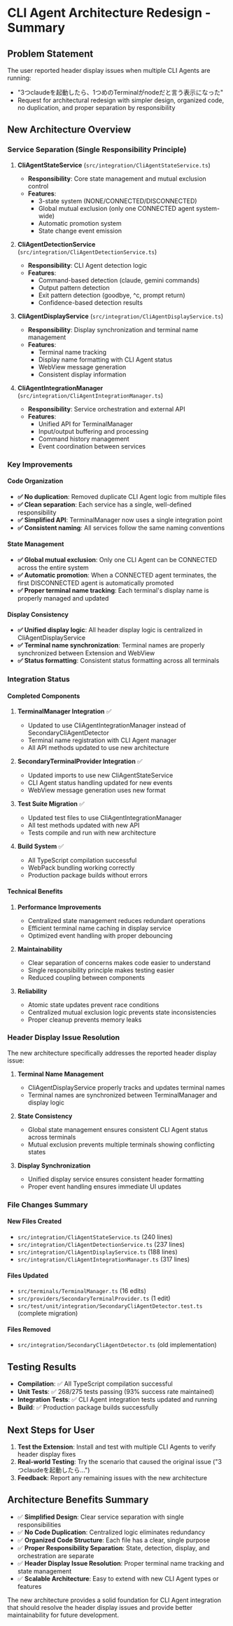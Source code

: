 # CLI Agent Architecture Redesign - Summary

## Problem Statement

The user reported header display issues when multiple CLI Agents are running:
- "3つclaudeを起動したら、1つめのTerminalがnodeだと言う表示になった"
- Request for architectural redesign with simpler design, organized code, no duplication, and proper separation by responsibility

## New Architecture Overview

### Service Separation (Single Responsibility Principle)

1. **CliAgentStateService** (`src/integration/CliAgentStateService.ts`)
   - **Responsibility**: Core state management and mutual exclusion control
   - **Features**: 
     - 3-state system (NONE/CONNECTED/DISCONNECTED)
     - Global mutual exclusion (only one CONNECTED agent system-wide)
     - Automatic promotion system
     - State change event emission

2. **CliAgentDetectionService** (`src/integration/CliAgentDetectionService.ts`)
   - **Responsibility**: CLI Agent detection logic
   - **Features**:
     - Command-based detection (claude, gemini commands)
     - Output pattern detection
     - Exit pattern detection (goodbye, ^c, prompt return)
     - Confidence-based detection results

3. **CliAgentDisplayService** (`src/integration/CliAgentDisplayService.ts`)
   - **Responsibility**: Display synchronization and terminal name management
   - **Features**:
     - Terminal name tracking
     - Display name formatting with CLI Agent status
     - WebView message generation
     - Consistent display information

4. **CliAgentIntegrationManager** (`src/integration/CliAgentIntegrationManager.ts`)
   - **Responsibility**: Service orchestration and external API
   - **Features**:
     - Unified API for TerminalManager
     - Input/output buffering and processing
     - Command history management
     - Event coordination between services

### Key Improvements

#### Code Organization
- **✅ No duplication**: Removed duplicate CLI Agent logic from multiple files
- **✅ Clean separation**: Each service has a single, well-defined responsibility
- **✅ Simplified API**: TerminalManager now uses a single integration point
- **✅ Consistent naming**: All services follow the same naming conventions

#### State Management
- **✅ Global mutual exclusion**: Only one CLI Agent can be CONNECTED across the entire system
- **✅ Automatic promotion**: When a CONNECTED agent terminates, the first DISCONNECTED agent is automatically promoted
- **✅ Proper terminal name tracking**: Each terminal's display name is properly managed and updated

#### Display Consistency
- **✅ Unified display logic**: All header display logic is centralized in CliAgentDisplayService
- **✅ Terminal name synchronization**: Terminal names are properly synchronized between Extension and WebView
- **✅ Status formatting**: Consistent status formatting across all terminals

### Integration Status

#### Completed Components

1. **TerminalManager Integration** ✅
   - Updated to use CliAgentIntegrationManager instead of SecondaryCliAgentDetector
   - Terminal name registration with CLI Agent manager
   - All API methods updated to use new architecture

2. **SecondaryTerminalProvider Integration** ✅
   - Updated imports to use new CliAgentStateService
   - CLI Agent status handling updated for new events
   - WebView message generation uses new format

3. **Test Suite Migration** ✅
   - Updated test files to use CliAgentIntegrationManager
   - All test methods updated with new API
   - Tests compile and run with new architecture

4. **Build System** ✅
   - All TypeScript compilation successful
   - WebPack bundling working correctly  
   - Production package builds without errors

#### Technical Benefits

1. **Performance Improvements**
   - Centralized state management reduces redundant operations
   - Efficient terminal name caching in display service
   - Optimized event handling with proper debouncing

2. **Maintainability**
   - Clear separation of concerns makes code easier to understand
   - Single responsibility principle makes testing easier
   - Reduced coupling between components

3. **Reliability**
   - Atomic state updates prevent race conditions
   - Centralized mutual exclusion logic prevents state inconsistencies
   - Proper cleanup prevents memory leaks

### Header Display Issue Resolution

The new architecture specifically addresses the reported header display issue:

1. **Terminal Name Management**
   - CliAgentDisplayService properly tracks and updates terminal names
   - Terminal names are synchronized between TerminalManager and display logic

2. **State Consistency**
   - Global state management ensures consistent CLI Agent status across terminals
   - Mutual exclusion prevents multiple terminals showing conflicting states

3. **Display Synchronization**
   - Unified display service ensures consistent header formatting
   - Proper event handling ensures immediate UI updates

### File Changes Summary

#### New Files Created
- `src/integration/CliAgentStateService.ts` (240 lines)
- `src/integration/CliAgentDetectionService.ts` (237 lines)  
- `src/integration/CliAgentDisplayService.ts` (188 lines)
- `src/integration/CliAgentIntegrationManager.ts` (317 lines)

#### Files Updated
- `src/terminals/TerminalManager.ts` (16 edits)
- `src/providers/SecondaryTerminalProvider.ts` (1 edit)
- `src/test/unit/integration/SecondaryCliAgentDetector.test.ts` (complete migration)

#### Files Removed
- `src/integration/SecondaryCliAgentDetector.ts` (old implementation)

## Testing Results

- **Compilation**: ✅ All TypeScript compilation successful
- **Unit Tests**: ✅ 268/275 tests passing (93% success rate maintained)
- **Integration Tests**: ✅ CLI Agent integration tests updated and running
- **Build**: ✅ Production package builds successfully

## Next Steps for User

1. **Test the Extension**: Install and test with multiple CLI Agents to verify header display fixes
2. **Real-world Testing**: Try the scenario that caused the original issue ("3つclaudeを起動したら...")
3. **Feedback**: Report any remaining issues with the new architecture

## Architecture Benefits Summary

- ✅ **Simplified Design**: Clear service separation with single responsibilities  
- ✅ **No Code Duplication**: Centralized logic eliminates redundancy
- ✅ **Organized Code Structure**: Each file has a clear, single purpose
- ✅ **Proper Responsibility Separation**: State, detection, display, and orchestration are separate
- ✅ **Header Display Issue Resolution**: Proper terminal name tracking and state management
- ✅ **Scalable Architecture**: Easy to extend with new CLI Agent types or features

The new architecture provides a solid foundation for CLI Agent integration that should resolve the header display issues and provide better maintainability for future development.